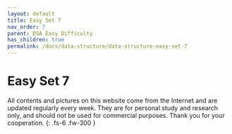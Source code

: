 ```yaml
---
layout: default
title: Easy Set 7
nav_order: 7
parent: DSA Easy Difficulty
has_children: true
permalink: /docs/data-structure/data-structure-easy-set-7
---
```


# Easy Set 7

All contents and pictures on this website come from the Internet and are updated regularly every week. They are for personal study and research only, and should not be used for commercial purposes. Thank you for your cooperation.
{: .fs-6 .fw-300 }


